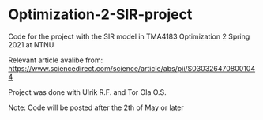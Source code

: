# Optimization-2-SIR-project
Code for the project with the SIR model in TMA4183 Optimization 2 Spring 2021 at NTNU

Relevant article avalibe from: https://www.sciencedirect.com/science/article/abs/pii/S0303264708001044

Project was done with Ulrik R.F. and Tor Ola O.S.

Note: Code will be posted after the 2th of May or later
